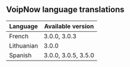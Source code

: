 ## VoipNow language translations

Language | Available version
-------|--------------
French | 3.0.0, 3.0.3
Lithuanian | 3.0.0
Spanish | 3.0.0, 3.0.5, 3.5.0

